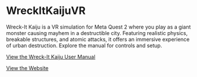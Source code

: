 # WreckItKaijuVR
Wreck-It Kaiju is a VR simulation for Meta Quest 2 where you play as a giant monster causing mayhem in a destructible city. Featuring realistic physics, breakable structures, and atomic attacks, it offers an immersive experience of urban destruction. Explore the manual for controls and setup.

[View the Wreck-It Kaiju User Manual](Wreck-It%20Kaiju%20User%20Manual.pdf)

[View the Website](https://wreckitkaiju.my.canva.site/)
